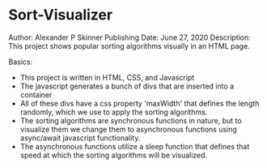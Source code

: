 # Sort-Visualizer
Author: Alexander P Skinner
Publishing Date: June 27, 2020
Description: This project shows popular sorting algorithms visually in an HTML page.

Basics:
  - This project is written in HTML, CSS, and Javascript
  - The javascript generates a bunch of divs that are inserted into a container
  - All of these divs have a css property 'maxWidth' that defines the length randomly,
    which we use to apply the sorting algorithms.
  - The sorting algorithms are synchronous functions in nature, but to visualize them
    we change them to asynchronous functions using async/await javascript functionality.
  - The asynchronous functions utilize a sleep function that defines that speed at which
    the sorting algorithms will be visualized.
